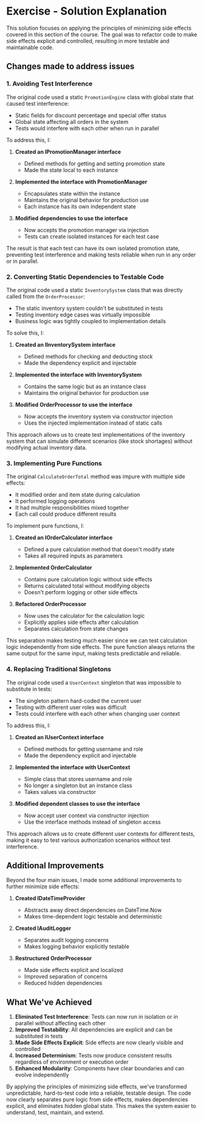 # Exercise - Solution Explanation

This solution focuses on applying the principles of minimizing side effects covered in this section of the course. The goal was to refactor code to make side effects explicit and controlled, resulting in more testable and maintainable code.

## Changes made to address issues

### 1. Avoiding Test Interference

The original code used a static `PromotionEngine` class with global state that caused test interference:
- Static fields for discount percentage and special offer status
- Global state affecting all orders in the system
- Tests would interfere with each other when run in parallel

To address this, I:

1. **Created an IPromotionManager interface**
    - Defined methods for getting and setting promotion state
    - Made the state local to each instance

2. **Implemented the interface with PromotionManager**
    - Encapsulates state within the instance
    - Maintains the original behavior for production use
    - Each instance has its own independent state

3. **Modified dependencies to use the interface**
    - Now accepts the promotion manager via injection
    - Tests can create isolated instances for each test case

The result is that each test can have its own isolated promotion state, preventing test interference and making tests reliable when run in any order or in parallel.

### 2. Converting Static Dependencies to Testable Code

The original code used a static `InventorySystem` class that was directly called from the `OrderProcessor`:
- The static inventory system couldn't be substituted in tests
- Testing inventory edge cases was virtually impossible
- Business logic was tightly coupled to implementation details

To solve this, I:

1. **Created an IInventorySystem interface**
    - Defined methods for checking and deducting stock
    - Made the dependency explicit and injectable

2. **Implemented the interface with InventorySystem**
    - Contains the same logic but as an instance class
    - Maintains the original behavior for production use

3. **Modified OrderProcessor to use the interface**
    - Now accepts the inventory system via constructor injection
    - Uses the injected implementation instead of static calls

This approach allows us to create test implementations of the inventory system that can simulate different scenarios (like stock shortages) without modifying actual inventory data.

### 3. Implementing Pure Functions

The original `CalculateOrderTotal` method was impure with multiple side effects:
- It modified order and item state during calculation
- It performed logging operations
- It had multiple responsibilities mixed together
- Each call could produce different results

To implement pure functions, I:

1. **Created an IOrderCalculator interface**
    - Defined a pure calculation method that doesn't modify state
    - Takes all required inputs as parameters

2. **Implemented OrderCalculator**
    - Contains pure calculation logic without side effects
    - Returns calculated total without modifying objects
    - Doesn't perform logging or other side effects

3. **Refactored OrderProcessor**
    - Now uses the calculator for the calculation logic
    - Explicitly applies side effects after calculation
    - Separates calculation from state changes

This separation makes testing much easier since we can test calculation logic independently from side effects. The pure function always returns the same output for the same input, making tests predictable and reliable.

### 4. Replacing Traditional Singletons

The original code used a `UserContext` singleton that was impossible to substitute in tests:
- The singleton pattern hard-coded the current user
- Testing with different user roles was difficult
- Tests could interfere with each other when changing user context

To address this, I:

1. **Created an IUserContext interface**
    - Defined methods for getting username and role
    - Made the dependency explicit and injectable

2. **Implemented the interface with UserContext**
    - Simple class that stores username and role
    - No longer a singleton but an instance class
    - Takes values via constructor

3. **Modified dependent classes to use the interface**
    - Now accept user context via constructor injection
    - Use the interface methods instead of singleton access

This approach allows us to create different user contexts for different tests, making it easy to test various authorization scenarios without test interference.

## Additional Improvements

Beyond the four main issues, I made some additional improvements to further minimize side effects:

1. **Created IDateTimeProvider**
    - Abstracts away direct dependencies on DateTime.Now
    - Makes time-dependent logic testable and deterministic

2. **Created IAuditLogger**
    - Separates audit logging concerns
    - Makes logging behavior explicitly testable

3. **Restructured OrderProcessor**
    - Made side effects explicit and localized
    - Improved separation of concerns
    - Reduced hidden dependencies

## What We've Achieved

1. **Eliminated Test Interference**: Tests can now run in isolation or in parallel without affecting each other
2. **Improved Testability**: All dependencies are explicit and can be substituted in tests
3. **Made Side Effects Explicit**: Side effects are now clearly visible and controlled
4. **Increased Determinism**: Tests now produce consistent results regardless of environment or execution order
5. **Enhanced Modularity**: Components have clear boundaries and can evolve independently

By applying the principles of minimizing side effects, we've transformed unpredictable, hard-to-test code into a reliable, testable design. The code now clearly separates pure logic from side effects, makes dependencies explicit, and eliminates hidden global state. This makes the system easier to understand, test, maintain, and extend.